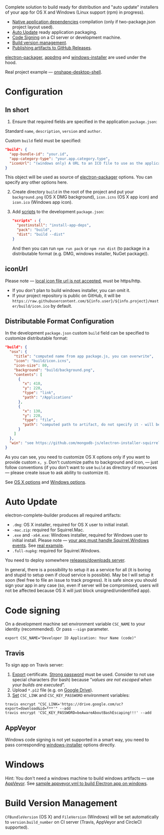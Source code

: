 Complete solution to build ready for distribution and "auto update" installers of your app for OS X and Windows (Linux support (rpm) in progress).

* [Native application dependencies](http://electron.atom.io/docs/latest/tutorial/using-native-node-modules/) compilation (only if two-package.json project layout used).
* [Auto Update](#auto-update) ready application packaging.
* [Code Signing](#code-signing) on a CI server or development machine.
* [Build version management](#build-version-management).
* [Publishing artifacts to GitHub Releases](https://github.com/develar/electron-complete-builder/wiki/Publishing-artifacts).

[electron-packager](https://github.com/maxogden/electron-packager),
[appdmg](https://github.com/LinusU/node-appdmg) and
[windows-installer](https://github.com/electronjs/windows-installer) are used under the hood.

Real project example — [onshape-desktop-shell](https://github.com/develar/onshape-desktop-shell).

# Configuration
## In short
1. Ensure that required fields are specified in the application `package.json`:

  Standard `name`, `description`, `version` and `author`.

  Custom `build` field must be specified:
  ```json
  "build": {
    "app-bundle-id": "your.id",
    "app-category-type": "your.app.category.type",
    "iconUrl": "(windows only) A URL to an ICO file to use as the application icon, see details below"
  }
  ```
  This object will be used as source of [electron-packager](https://www.npmjs.com/package/electron-packager) options. You can specify any other options here.

2. Create directory `build` in the root of the project and put your `background.png` (OS X DMG background), `icon.icns` (OS X app icon) and `icon.ico` (Windows app icon).

3. Add [scripts](https://docs.npmjs.com/cli/run-script) to the development `package.json`:
    ```json
    "scripts" : {
      "postinstall": "install-app-deps",
      "pack": "build",
      "dist": "build --dist"
    }
    ```

    And then you can run `npm run pack` or `npm run dist` (to package in a distributable format (e.g. DMG, windows installer, NuGet package)).

## iconUrl
Please note — [local icon file url is not accepted](https://github.com/atom/grunt-electron-installer/issues/73), must be https/http.
* If you don't plan to build windows installer, you can omit it.
* If your project repository is public on GitHub, it will be `https://raw.githubusercontent.com/${info.user}/${info.project}/master/build/icon.ico` by default.

## Distributable Format Configuration
In the development `package.json` custom `build` field can be specified to customize distributable format:
```json
"build": {
  "osx": {
    "title": "computed name from app package.js, you can overwrite",
    "icon": "build/icon.icns",
    "icon-size": 80,
    "background": "build/background.png",
    "contents": [
      {
        "x": 410,
        "y": 220,
        "type": "link",
        "path": "/Applications"
      },
      {
        "x": 130,
        "y": 220,
        "type": "file",
        "path": "computed path to artifact, do not specify it - will be overwritten"
      }
    ]
  },
  "win": "see https://github.com/mongodb-js/electron-installer-squirrel-windows#opts"
}
```

As you can see, you need to customize OS X options only if you want to provide custom `x, y`.
Don't customize paths to background and icon, — just follow conventions (if you don't want to use `build` as directory of resources — please create issue to ask ability to customize it).

See [OS X options](https://www.npmjs.com/package/appdmg#json-specification) and [Windows options](https://github.com/electronjs/windows-installer#configuring).

# Auto Update
electron-complete-builder produces all required artifacts:

* `.dmg`: OS X installer, required for OS X user to initial install.
* `-mac.zip`: required for Squirrel.Mac.
* `.exe` and `-x64.exe`: Windows installer, required for Windows user to initial install. Please note — [your app must handle Squirrel.Windows events](https://github.com/electronjs/windows-installer#handling-squirrel-events). See [real example](https://github.com/develar/onshape-desktop-shell/blob/master/src/WinSquirrelStartupEventHandler.ts).
* `.full-nupkg`: required for Squirrel.Windows.

You need to deploy somewhere [releases/downloads server](https://github.com/GitbookIO/nuts).

In general, there is a possibility to setup it as a service for all (it is boring and stupid to setup own if cloud service is possible). May be I will setup it soon (feel free to file an issue to track progress). It is safe since you should sign your app in any case (so, even if server will be compromised, users will not be affected because OS X will just block unsigned/unidentified app).

# Code signing
On a development machine set environment variable `CSC_NAME` to your identity (recommended). Or pass `--sign` parameter.
```
export CSC_NAME="Developer ID Application: Your Name (code)"
```

## Travis
To sign app on Travis server:

1. [Export](https://developer.apple.com/library/ios/documentation/IDEs/Conceptual/AppDistributionGuide/MaintainingCertificates/MaintainingCertificates.html#//apple_ref/doc/uid/TP40012582-CH31-SW7) certificate. [Strong password](http://security.stackexchange.com/a/54773) must be used. Consider to not use special characters (for bash) because “*values are not escaped when your builds are executed*”.
2. Upload `*.p12` file (e.g. on [Google Drive](http://www.syncwithtech.org/p/direct-download-link-generator.html)).
3. [Set](https://docs.travis-ci.com/user/environment-variables/#Encrypted-Variables) `CSC_LINK` and `CSC_KEY_PASSWORD` environment variables:
```
travis encrypt "CSC_LINK='https://drive.google.com/uc?export=download&id=***'" --add
travis encrypt 'CSC_KEY_PASSWORD=beAwareAboutBashEscaping!!!' --add
```

## AppVeyor
Windows code signing is not yet supported in a smart way, you need to pass corresponding [windows-installer](https://github.com/electronjs/windows-installer#configuring) options directly.

# Windows
Hint: You don't need a windows machine to build windows artifacts — use [AppVeyor](http://www.appveyor.com/). See  [sample appveyor.yml to build Electron app on windows](https://github.com/develar/onshape-desktop-shell/blob/master/appveyor.yml).


# Build Version Management
`CFBundleVersion` (OS X) and `FileVersion` (Windows) will be set automatically to `version`.`build_number` on CI server (Travis, AppVeyor and CircleCI supported).